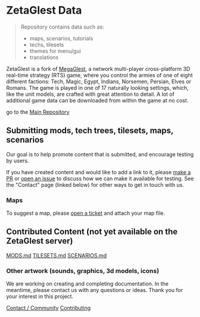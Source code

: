 # ZetaGlest Data

> Repository contains data such as:
> * maps, scenarios, tutorials
> * techs, tilesets
> * themes for menu/gui
> * translations

ZetaGlest is a fork of [MegaGlest](http://megaglest.org/), a network
multi-player cross-platform 3D real-time strategy (RTS) game, where you
control the armies of one of eight different factions: Tech, Magic,
Egypt, Indians, Norsemen, Persian, Elves or Romans. The game is played
in one of 17 naturally looking settings, which, like the unit models,
are crafted with great attention to detail. A lot of additional game
data can be downloaded from within the game at no cost.

go to the [Main Repository](https://github.com/ZetaGlest/zetaglest-source)

## Submitting mods, tech trees, tilesets, maps, scenarios

Our goal is to help promote content that is submitted, and encourage
testing by users.

If you have created content and would like to add a link to it, please
[make a PR](https://github.com/ZetaGlest/zetaglest-source/blob/develop/CONTRIBUTING.md#pull-requests)
or [open an issue](https://github.com/ZetaGlest/zetaglest-data/issues)
to discuss how we can make it available for testing. See the "Contact"
page (linked below) for other ways to get in touch with us.

### Maps

To suggest a map, please [open a ticket](https://github.com/ZetaGlest/zetaglest-data/issues) and attach your map file.

## Contributed Content (not yet available on the ZetaGlest server)

[MODS.md](https://github.com/ZetaGlest/zetaglest-data/blob/develop/MODS.md)
[TILESETS.md](https://github.com/ZetaGlest/zetaglest-data/blob/develop/TILESETS.md)
[SCENARIOS.md](https://github.com/ZetaGlest/zetaglest-data/blob/develop/SCENARIOS.md)

### Other artwork (sounds, graphics, 3d models, icons)

We are working on creating and completing documentation. In the
meantime, please contact us with any questions or ideas. Thank you for
your interest in this project.

[Contact / Community](https://github.com/ZetaGlest/zetaglest-source#contact)
[Contributing](https://github.com/ZetaGlest/zetaglest-source/blob/develop/CONTRIBUTING.md)
